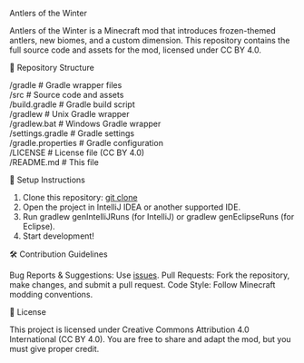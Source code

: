 Antlers of the Winter

Antlers of the Winter is a Minecraft mod that introduces frozen-themed antlers, new biomes, and a custom dimension. This repository contains the full source code and assets for the mod, licensed under CC BY 4.0.

📂 Repository Structure

/gradle               # Gradle wrapper files  
/src                  # Source code and assets  
/build.gradle         # Gradle build script  
/gradlew              # Unix Gradle wrapper  
/gradlew.bat          # Windows Gradle wrapper  
/settings.gradle      # Gradle settings  
/gradle.properties    # Gradle configuration  
/LICENSE              # License file (CC BY 4.0)  
/README.md            # This file

🔧 Setup Instructions

1. Clone this repository:
[git clone](https://github.com/Anchor-Studios/antlers-of-the-winter.git)
2. Open the project in IntelliJ IDEA or another supported IDE.
3. Run gradlew genIntelliJRuns (for IntelliJ) or gradlew genEclipseRuns (for Eclipse).
4. Start development!

🛠️ Contribution Guidelines

Bug Reports & Suggestions: Use [issues](https://sites.google.com/view/anchorstudios/issues).
Pull Requests: Fork the repository, make changes, and submit a pull request.
Code Style: Follow Minecraft modding conventions.

📜 License

This project is licensed under Creative Commons Attribution 4.0 International (CC BY 4.0). You are free to share and adapt the mod, but you must give proper credit.
